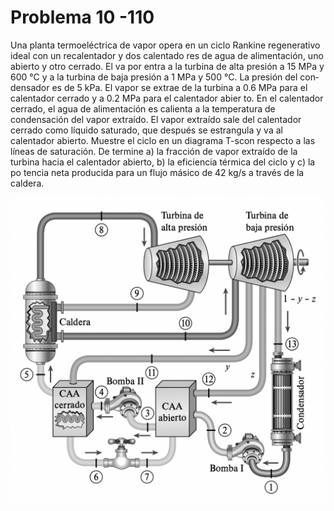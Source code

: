 # Problema 10 -110

Una planta termoeléctrica de vapor opera en un ciclo Rankine regenerativo ideal con un recalentador y dos calentado­ res de agua de alimentación, uno abierto y otro cerrado. El va­ por entra a la turbina de alta presión a 15 MPa y 600 °C y a la turbina de baja presión a 1 MPa y 500 °C. La presión del con­ densador es de 5 kPa. El vapor se extrae de la turbina a 0.6 MPa para el calentador cerrado y a 0.2 MPa para el calentador abier­ to. En el calentador cerrado, el agua de alimentación es calienta a la temperatura de condensación del vapor extraído. El vapor extraído sale del calentador cerrado como líquido saturado, que después se estrangula y va al calentador abierto. Muestre el ciclo en un diagrama T-s­con respecto a las líneas de saturación. De­ termine a) la fracción de vapor extraído de la turbina hacia el calentador abierto, b) la eficiencia térmica del ciclo y c) la po­ tencia neta producida para un flujo másico de 42 kg/s a través de la caldera.

![imagen](../../docs/Ejercicio8.png)